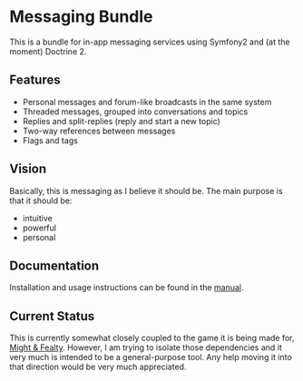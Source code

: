 Messaging Bundle
================

This is a bundle for in-app messaging services using Symfony2 and (at the moment) Doctrine 2.


Features
--------
* Personal messages and forum-like broadcasts in the same system
* Threaded messages, grouped into conversations and topics
* Replies and split-replies (reply and start a new topic)
* Two-way references between messages
* Flags and tags


Vision
------
Basically, this is messaging as I believe it should be. The main purpose is that it should be:
* intuitive
* powerful
* personal


Documentation
-------------
Installation and usage instructions can be found in the [manual](Manual.md).


Current Status
--------------
This is currently somewhat closely coupled to the game it is being made for, [Might & Fealty](http://mightandfealty.com/). However, I am trying to
isolate those dependencies and it very much is intended to be a general-purpose tool. Any help moving it into that direction would be very much
appreciated.

